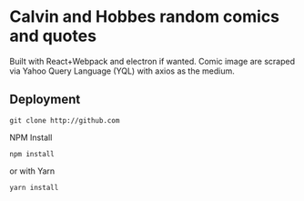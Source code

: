 # Calvin and Hobbes random comics and quotes

Built with React+Webpack and electron if wanted.
Comic image are scraped via Yahoo Query Language (YQL) with axios as the medium.


## Deployment

```
git clone http://github.com
```
NPM Install
```
npm install
```
or with Yarn
```
yarn install
```